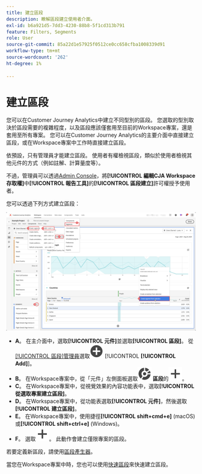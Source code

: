 ```yaml
---
title: 建立區段
description: 瞭解區段建立使用者介面。
exl-id: b6a921d5-7dd3-4230-88b8-5f1cd313b791
feature: Filters, Segments
role: User
source-git-commit: 85a22d1e57925f0512ce0cc658cfba1008339d91
workflow-type: tm+mt
source-wordcount: '262'
ht-degree: 1%

---
```


# 建立區段

您可以在Customer Journey Analytics中建立不同型別的區段。  您選取的型別取決於區段需要的複雜程度，以及區段應該僅套用至目前的Workspace專案，還是套用至所有專案。 您可以在Customer Journey Analytics的主要介面中直接建立區段，或在Workspace專案中工作時直接建立區段。

依預設，只有管理員才能建立區段。 使用者有權檢視區段，類似於使用者檢視其他元件的方式（例如註解、計算量度等）。

不過，管理員可以透過[Admin Console](/help/technotes/access-control.md#user-level-access)，將&#x200B;**[!UICONTROL 編輯CJA Workspace存取權]**&#x200B;中&#x200B;**[!UICONTROL 報告工具]**&#x200B;的&#x200B;**[!UICONTROL 區段建立]**&#x200B;許可權授予使用者。

您可以透過下列方式建立區段：

![建立區段的方式](assets/create-filter.png)

* **A**。 在主介面中，選取&#x200B;**[!UICONTROL 元件]**&#x200B;並選取&#x200B;**[!UICONTROL 區段]**。 從[[!UICONTROL 區段]管理員](/help/components/filters/manage-filters.md)選取![AddCircle](/help/assets/icons/AddCircle.svg) [!UICONTROL **[!UICONTROL Add]**]。
* **B**。 在Workspace專案中，從「元件」左側面板選取![區段](/help/assets/icons/Segmentation.svg) **區段**&#x200B;的![新增](/help/assets/icons/Add.svg)。
* **C**。 在Workspace專案中，從視覺效果的內容功能表中，選取&#x200B;**[!UICONTROL 從選取專案建立區段]**。
* **D**。 在Workspace專案中，從功能表選取&#x200B;**[!UICONTROL 元件]**，然後選取&#x200B;**[!UICONTROL 建立區段]**。
* **E**。 在Workspace專案中，使用捷徑&#x200B;**[!UICONTROL shift+cmd+e]** (macOS)或&#x200B;**[!UICONTROL shift+ctrl+e]** (Windows)。
* **F**。 選取![在&#x200B;***將區段拖放到此處（或任何其他元件）***&#x200B;拖放區域中新增](/help/assets/icons/Add.svg)。 此動作會建立僅限專案的區段。

若要定義新區段，請使用[區段產生器](/help/components/filters/filter-builder.md)。

當您在Workspace專案中時，您也可以使用[快速區段](/help/components/filters/quick-filters.md)來快速建立區段。
